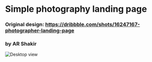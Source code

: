 # Simple photography landing page
### Original design: https://dribbble.com/shots/16247167-photographer-landing-page
### by AR Shakir


![Desktop view](./img/desktop.png)
